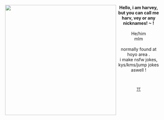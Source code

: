<img align="left" src="https://i.pinimg.com/736x/85/d5/09/85d50975ba51c66570d3cb4b447f091e.jpg" width="360"> <p align="center"> **Hello, i am harvey, but you can call me harv, vey or any nicknames! ~ !** <br>
<br> He/him <br> mlm <br> <br> normally found at hoyo area . <br> i make nsfw jokes, kys/kms/jump jokes aswell ! </p>

<br>

<p align="center"> <a href="https://www.youtube.com/watch?v=cDacJQ_KOPk"> 
 ꔫ
<a>
